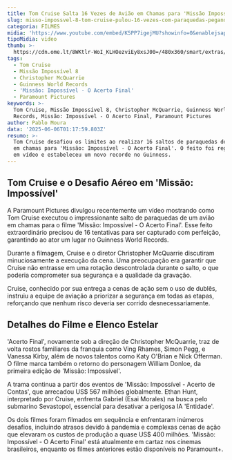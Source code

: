 ```yaml
---
title: Tom Cruise Salta 16 Vezes de Avião em Chamas para 'Missão Impossível 8'
slug: misso-impossvel-8-tom-cruise-pulou-16-vezes-com-paraquedas-pegando-fogo
categoria: FILMES
midia: 'https://www.youtube.com/embed/K5PP7igejMU?showinfo=0&enablejsapi=1'
tipoMidia: video
thumb: >-
  https://cdn.ome.lt/8WKtlr-WoI_KLHOezviEy8xsJ00=/480x360/smart/extras/conteudos/sem_titulo71.png
tags:
  - Tom Cruise
  - Missão Impossível 8
  - Christopher McQuarrie
  - Guinness World Records
  - 'Missão: Impossível - O Acerto Final'
  - Paramount Pictures
keywords: >-
  Tom Cruise, Missão Impossível 8, Christopher McQuarrie, Guinness World
  Records, Missão: Impossível - O Acerto Final, Paramount Pictures
author: Pablo Moura
data: '2025-06-06T01:17:59.803Z'
resumo: >-
  Tom Cruise desafiou os limites ao realizar 16 saltos de paraquedas de um avião
  em chamas para 'Missão: Impossível - O Acerto Final'. O feito foi registrado
  em vídeo e estabeleceu um novo recorde no Guinness.
---
```


## Tom Cruise e o Desafio Aéreo em 'Missão: Impossível'

A Paramount Pictures divulgou recentemente um vídeo mostrando como Tom Cruise executou o impressionante salto de paraquedas de um avião em chamas para o filme 'Missão: Impossível - O Acerto Final'. Esse feito extraordinário precisou de 16 tentativas para ser capturado com perfeição, garantindo ao ator um lugar no Guinness World Records.

Durante a filmagem, Cruise e o diretor Christopher McQuarrie discutiram minuciosamente a execução da cena. Uma preocupação era garantir que Cruise não entrasse em uma rotação descontrolada durante o salto, o que poderia comprometer sua segurança e a qualidade da gravação.

Cruise, conhecido por sua entrega a cenas de ação sem o uso de dublês, instruiu a equipe de aviação a priorizar a segurança em todas as etapas, reforçando que nenhum risco deveria ser corrido desnecessariamente.

## Detalhes do Filme e Elenco Estelar

'Acerto Final', novamente sob a direção de Christopher McQuarrie, traz de volta rostos familiares da franquia como Ving Rhames, Simon Pegg, e Vanessa Kirby, além de novos talentos como Katy O'Brian e Nick Offerman. O filme marca também o retorno do personagem William Donloe, da primeira edição de 'Missão: Impossível'.

A trama continua a partir dos eventos de 'Missão: Impossível - Acerto de Contas', que arrecadou US$ 567 milhões globalmente. Ethan Hunt, interpretado por Cruise, enfrenta Gabriel (Esai Morales) na busca pelo submarino Sevastopol, essencial para desativar a perigosa IA 'Entidade'.

Os dois filmes foram filmados em sequência e enfrentaram inúmeros desafios, incluindo atrasos devido à pandemia e complexas cenas de ação que elevaram os custos de produção a quase US$ 400 milhões. 'Missão: Impossível - O Acerto Final' está atualmente em cartaz nos cinemas brasileiros, enquanto os filmes anteriores estão disponíveis no Paramount+.

